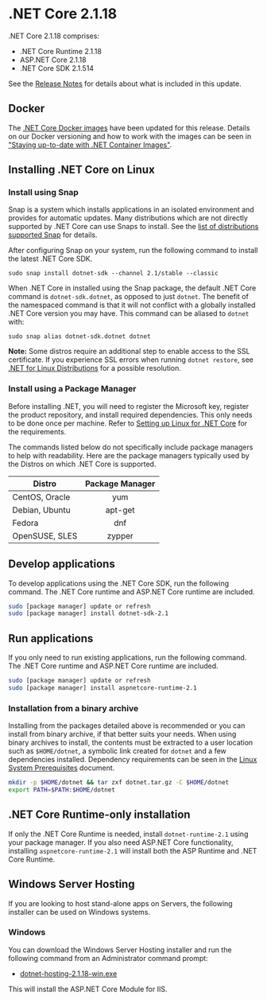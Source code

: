 # .NET Core 2.1.18

.NET Core 2.1.18 comprises:

* .NET Core Runtime 2.1.18
* ASP.NET Core 2.1.18
* .NET Core SDK 2.1.514

See the [Release Notes](2.1.18.md) for details about what is included in this update.

## Docker

The [.NET Core Docker images](https://hub.docker.com/r/microsoft/dotnet/) have been updated for this release. Details on our Docker versioning and how to work with the images can be seen in ["Staying up-to-date with .NET Container Images"](https://devblogs.microsoft.com/dotnet/staying-up-to-date-with-net-container-images/).

## Installing .NET Core on Linux

### Install using Snap

Snap is a system which installs applications in an isolated environment and provides for automatic updates. Many distributions which are not directly supported by .NET Core can use Snaps to install. See the [list of distributions supported Snap](https://docs.snapcraft.io/installing-snapd/6735) for details.

After configuring Snap on your system, run the following command to install the latest .NET Core SDK.

`sudo snap install dotnet-sdk --channel 2.1/stable --classic`

When .NET Core in installed using the Snap package, the default .NET Core command is `dotnet-sdk.dotnet`, as opposed to just `dotnet`. The benefit of the namespaced command is that it will not conflict with a globally installed .NET Core version you may have. This command can be aliased to `dotnet` with:

`sudo snap alias dotnet-sdk.dotnet dotnet`

**Note:** Some distros require an additional step to enable access to the SSL certificate. If you experience SSL errors when running `dotnet restore`, see [.NET for Linux Distributions](../../../linux.md) for a possible resolution.

### Install using a Package Manager

Before installing .NET, you will need to register the Microsoft key, register the product repository, and install required dependencies. This only needs to be done once per machine. Refer to [Setting up Linux for .NET Core][linux-install] for the requirements.

The commands listed below do not specifically include package managers to help with readability. Here are the package managers typically used by the Distros on which .NET Core is supported.

| Distro | Package Manager  |
| ---             | :----:  |
| CentOS, Oracle  | yum     |
| Debian, Ubuntu  | apt-get |
| Fedora          | dnf     |
| OpenSUSE, SLES  | zypper  |

## Develop applications

To develop applications using the .NET Core SDK, run the following command. The .NET Core runtime and ASP.NET Core runtime are included.

```bash
sudo [package manager] update or refresh
sudo [package manager] install dotnet-sdk-2.1
```

## Run applications

If you only need to run existing applications, run the following command. The .NET Core runtime and ASP.NET Core runtime are included.

```bash
sudo [package manager] update or refresh
sudo [package manager] install aspnetcore-runtime-2.1
```

### Installation from a binary archive

Installing from the packages detailed above is recommended or you can install from binary archive, if that better suits your needs. When using binary archives to install, the contents must be extracted to a user location such as `$HOME/dotnet`, a symbolic link created for `dotnet` and a few dependencies installed.
Dependency requirements can be seen in the [Linux System Prerequisites](https://github.com/dotnet/core/blob/main/linux.md) document.

```bash
mkdir -p $HOME/dotnet && tar zxf dotnet.tar.gz -C $HOME/dotnet
export PATH=$PATH:$HOME/dotnet
```

## .NET Core Runtime-only installation

If only the .NET Core Runtime is needed, install `dotnet-runtime-2.1` using your package manager. If you also need ASP.NET Core functionality, installing `aspnetcore-runtime-2.1` will install both the ASP Runtime and .NET Core Runtime.

## Windows Server Hosting

If you are looking to host stand-alone apps on Servers, the following installer can be used on Windows systems.

### Windows

You can download the Windows Server Hosting installer and run the following command from an Administrator command prompt:

* [dotnet-hosting-2.1.18-win.exe][dotnet-hosting-win.exe]

This will install the ASP.NET Core Module for IIS.

[linux-install]: https://learn.microsoft.com/dotnet/core/install/linux

[dotnet-hosting-win.exe]: https://download.visualstudio.microsoft.com/download/pr/95f36881-f24a-4e5a-bff9-74dba1c5ae60/04384e05d0ddf9098288c5c01f79ad01/dotnet-hosting-2.1.18-win.exe
